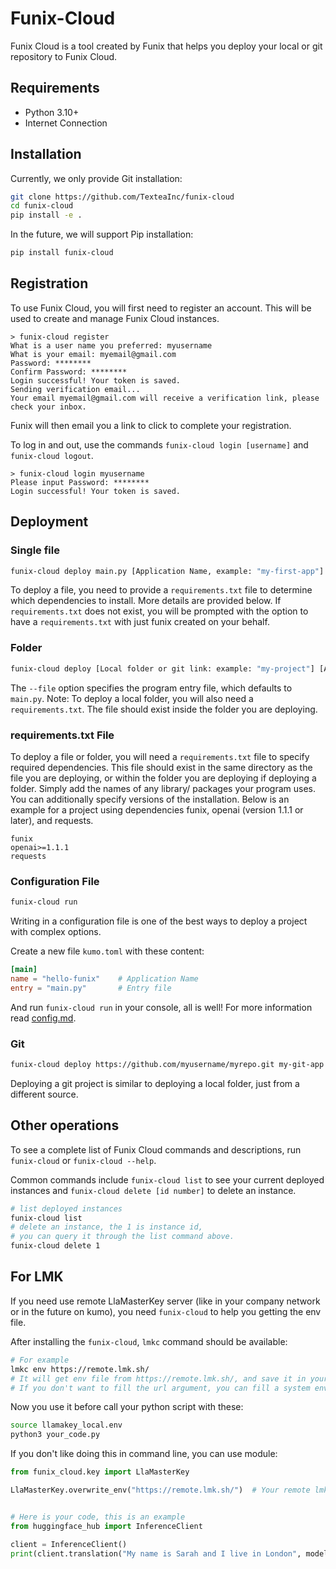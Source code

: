 # Funix-Cloud

Funix Cloud is a tool created by Funix that helps you deploy your local or git repository to Funix Cloud.

## Requirements

- Python 3.10+
- Internet Connection

## Installation

Currently, we only provide Git installation:

```bash
git clone https://github.com/TexteaInc/funix-cloud
cd funix-cloud
pip install -e .
```

In the future, we will support Pip installation:

```bash
pip install funix-cloud
```

## Registration

To use Funix Cloud, you will first need to register an account. This will be used to create and manage Funix Cloud instances. 
```plaintext
> funix-cloud register
What is a user name you preferred: myusername
What is your email: myemail@gmail.com
Password: ********
Confirm Password: ********
Login successful! Your token is saved.
Sending verification email...
Your email myemail@gmail.com will receive a verification link, please check your inbox.
```

Funix will then email you a link to click to complete your registration. 

To log in and out, use the commands `funix-cloud login [username]` and `funix-cloud logout`.
```plaintext
> funix-cloud login myusername
Please input Password: ********
Login successful! Your token is saved.
```
## Deployment

### Single file

```bash
funix-cloud deploy main.py [Application Name, example: "my-first-app"]
```

To deploy a file, you need to provide a `requirements.txt` file to determine which dependencies to install. More details are provided below. If `requirements.txt` does not exist, you will be prompted with the option to have a `requirements.txt` with just funix created on your behalf.

### Folder

```bash
funix-cloud deploy [Local folder or git link: example: "my-project"] [Application Name, example: "my-first-app"] --file main.py
```

The `--file` option specifies the program entry file, which defaults to `main.py`. Note: To deploy a local folder, you will also need a `requirements.txt`. The file should exist inside the folder you are deploying. 

### requirements.txt File

To deploy a file or folder, you will need a `requirements.txt` file to specify required dependencies. This file should exist in the same directory as the file you are deploying, or within the folder you are deploying if deploying a folder. Simply add the names of any library/ packages your program uses. You can additionally specify versions of the installation. Below is an example for a project using dependencies funix, openai (version 1.1.1 or later), and requests.  

```plaintext
funix
openai>=1.1.1
requests
```

### Configuration File

```bash
funix-cloud run
```

Writing in a configuration file is one of the best ways to deploy a project with complex options.

Create a new file `kumo.toml` with these content:

```toml
[main]
name = "hello-funix"    # Application Name
entry = "main.py"       # Entry file
```

And run `funix-cloud run` in your console, all is well! For more information read [config.md](config.md).

### Git

```bash
funix-cloud deploy https://github.com/myusername/myrepo.git my-git-app --file main.py
```

Deploying a git project is similar to deploying a local folder, just from a different source.

## Other operations
To see a complete list of Funix Cloud commands and descriptions, run `funix-cloud` or `funix-cloud --help`. 

Common commands include `funix-cloud list` to see your current deployed instances and `funix-cloud delete [id number]` to delete an instance.

```bash
# list deployed instances
funix-cloud list
# delete an instance, the 1 is instance id,
# you can query it through the list command above.
funix-cloud delete 1
```

## For LMK

If you need use remote LlaMasterKey server (like in your company network or in the future on kumo), you need `funix-cloud` to help you getting the env file.

After installing the `funix-cloud`, `lmkc` command should be available:

```bash
# For example
lmkc env https://remote.lmk.sh/
# It will get env file from https://remote.lmk.sh/, and save it in your current folder with name `llamakey_local.env`.
# If you don't want to fill the url argument, you can fill a system env called `BASE_URL` with remote lmk server.
```

Now you use it before call your python script with these:

```bash
source llamakey_local.env
python3 your_code.py
```

If you don't like doing this in command line, you can use module:

```python
from funix_cloud.key import LlaMasterKey

LlaMasterKey.overwrite_env("https://remote.lmk.sh/")  # Your remote lmk server


# Here is your code, this is an example
from huggingface_hub import InferenceClient

client = InferenceClient()
print(client.translation("My name is Sarah and I live in London", model="t5-small"))
```
